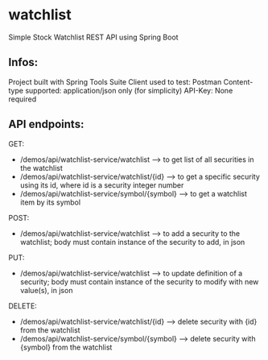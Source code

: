 # watchlist
Simple Stock Watchlist REST API using Spring Boot

Infos:
-----
Project built with Spring Tools Suite
Client used to test: Postman
Content-type supported: application/json only (for simplicity)
API-Key: None required


API endpoints:
-------------

GET:
- /demos/api/watchlist-service/watchlist --> to get list of all securities in the watchlist
- /demos/api/watchlist-service/watchlist/{id} --> to get a specific security using its id, where id is a security integer number
- /demos/api/watchlist-service/symbol/{symbol} --> to get a watchlist item by its symbol

POST:  
 - /demos/api/watchlist-service/watchlist --> to add a security to the watchlist; body must contain instance of the security to add, in json

PUT: 
 - /demos/api/watchlist-service/watchlist --> to update definition of a security; body must contain instance of the security to modify with new value(s), in json

DELETE:  
 - /demos/api/watchlist-service/watchlist/{id} --> delete security with {id} from the watchlist
 - /demos/api/watchlist-service/symbol/{symbol} --> delete security with {symbol} from the watchlist

   
